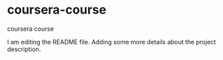 # coursera-course
coursera course

I am editing the README file. Adding some more details about the project description.
